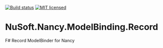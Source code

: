 [![Build status](https://ci.appveyor.com/api/projects/status/7ff0df40hvy0m9wc/branch/master?svg=true)](https://ci.appveyor.com/project/devanarch/nusoft-nancy-modelbinding-record/branch/master)
[![MIT licensed](https://img.shields.io/badge/license-MSRL-blue.svg)](./LICENSE)

# NuSoft.Nancy.ModelBinding.Record
F# Record ModelBinder for Nancy
